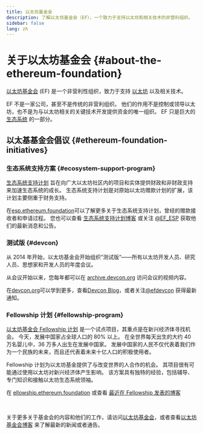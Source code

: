 ```yaml
---
title: 以太坊基金会
description: 了解以太坊基金会（EF），一个致力于支持以太坊和相关技术的非营利组织。
sidebar: false
lang: zh
---
```


# 关于以太坊基金会 {#about-the-ethereum-foundation}

<Logo/>

[以太坊基金会](http://ethereum.foundation/) (EF) 是一个非营利性组织，致力于支持 [以太坊](/what-is-ethereum/) 以及相关技术。

EF 不是一家公司，甚至不是传统的非营利组织。 他们的作用不是控制或领导以太坊，也不是为与以太坊相关的关键技术开发提供资金的唯一组织。 EF 只是巨大的[生态系统](/community/) 的一部分。

## 以太基基金会倡议 {#ethereum-foundation-initiatives}

### 生态系统支持方案 {#ecosystem-support-program}

[生态系统支持计划](https://esp.ethereum.foundation/) 旨在向广大以太坊社区内的项目和实体提供财政和非财政支持来加速生态系统的成长。 生态系统支持计划是对原始以太坊赠款计划的扩展，该计划主要侧重于财务支持。

在[esp.ethereum.foundation](https://esp.ethereum.foundation/)可以了解更多关于生态系统支持计划，曾经的赠款接收者和申请过程。 您也可以查看 [生态系统支持计划博客](https://blog.ethereum.org/category/ecosystem-support-program/) 或关注 [@EF_ESP](https://twitter.com/EF_ESP) 获取他们的最新消息和公告。

### 测试版 {#devcon}

从 2014 年开始，以太坊基金会开始组织“测试版“——所有以太坊开发人员、研究人员、思想家和开发人员的年度会议。

从会议开始以来，您每年都可以在 [archive.devcon.org](https://archive.devcon.org/) 访问会议的视频内容。

在[devcon.org](https://devcon.org/)可以学到更多，查看[Devcon Blog](https://blog.ethereum.org/category/devcon/)，或者关注[@efdevcon](https://twitter.com/EFDevcon) 获得最新通知。

### Fellowship 计划 {#fellowship-program}

[以太坊基金会 Fellowship 计划](https://fellowship.ethereum.foundation/) 是一个试点项目，其重点是在新兴经济体寻找机会。 今天，发展中国家占全球人口的 80% 以上。 在全世界每天出生的大约 40 万名婴儿中，36 万多人出生在发展中国家。 发展中国家的人民不仅代表着我们作为一个民族的未来，而且还代表着未来十亿人口的积极使用者。

Fellowship 计划为以太坊基金提供了与改变世界的人合作的机会。 其项目很有可能通过使用以太坊对新兴经济体产生影响。 该方案具有独特的经验，包括辅导、专门知识和接触以太坊生态系统领袖。

在 [ellowship.ethereum.foundation](https://fellowship.ethereum.foundation/) 或查看 [最近在 Fellowship 发表的博客](https://blog.ethereum.org/2021/05/07/ethereum-for-the-next-billion/)

<br/>

关于更多关于基金会的内容和他们的工作，请访问[以太坊基金会](http://ethereum.foundation/)，或者查看[以太坊基金会博客](https://blog.ethereum.org/) 来了解最新的新闻或者通告。
